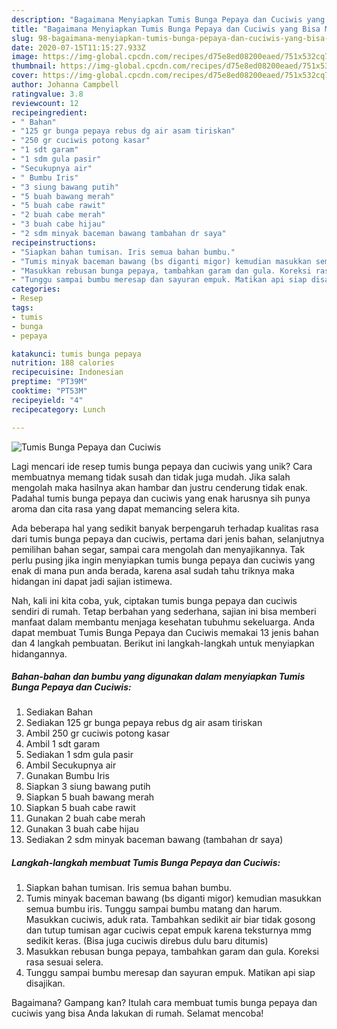 ```yaml
---
description: "Bagaimana Menyiapkan Tumis Bunga Pepaya dan Cuciwis yang Bisa Manjain Lidah"
title: "Bagaimana Menyiapkan Tumis Bunga Pepaya dan Cuciwis yang Bisa Manjain Lidah"
slug: 98-bagaimana-menyiapkan-tumis-bunga-pepaya-dan-cuciwis-yang-bisa-manjain-lidah
date: 2020-07-15T11:15:27.933Z
image: https://img-global.cpcdn.com/recipes/d75e8ed08200eaed/751x532cq70/tumis-bunga-pepaya-dan-cuciwis-foto-resep-utama.jpg
thumbnail: https://img-global.cpcdn.com/recipes/d75e8ed08200eaed/751x532cq70/tumis-bunga-pepaya-dan-cuciwis-foto-resep-utama.jpg
cover: https://img-global.cpcdn.com/recipes/d75e8ed08200eaed/751x532cq70/tumis-bunga-pepaya-dan-cuciwis-foto-resep-utama.jpg
author: Johanna Campbell
ratingvalue: 3.8
reviewcount: 12
recipeingredient:
- " Bahan"
- "125 gr bunga pepaya rebus dg air asam tiriskan"
- "250 gr cuciwis potong kasar"
- "1 sdt garam"
- "1 sdm gula pasir"
- "Secukupnya air"
- " Bumbu Iris"
- "3 siung bawang putih"
- "5 buah bawang merah"
- "5 buah cabe rawit"
- "2 buah cabe merah"
- "3 buah cabe hijau"
- "2 sdm minyak baceman bawang tambahan dr saya"
recipeinstructions:
- "Siapkan bahan tumisan. Iris semua bahan bumbu."
- "Tumis minyak baceman bawang (bs diganti migor) kemudian masukkan semua bumbu iris. Tunggu sampai bumbu matang dan harum. Masukkan cuciwis, aduk rata. Tambahkan sedikit air biar tidak gosong dan tutup tumisan agar cuciwis cepat empuk karena teksturnya mmg sedikit keras. (Bisa juga cuciwis direbus dulu baru ditumis)"
- "Masukkan rebusan bunga pepaya, tambahkan garam dan gula. Koreksi rasa sesuai selera."
- "Tunggu sampai bumbu meresap dan sayuran empuk. Matikan api siap disajikan."
categories:
- Resep
tags:
- tumis
- bunga
- pepaya

katakunci: tumis bunga pepaya 
nutrition: 188 calories
recipecuisine: Indonesian
preptime: "PT39M"
cooktime: "PT53M"
recipeyield: "4"
recipecategory: Lunch

---
```



![Tumis Bunga Pepaya dan Cuciwis](https://img-global.cpcdn.com/recipes/d75e8ed08200eaed/751x532cq70/tumis-bunga-pepaya-dan-cuciwis-foto-resep-utama.jpg)

Lagi mencari ide resep tumis bunga pepaya dan cuciwis yang unik? Cara membuatnya memang tidak susah dan tidak juga mudah. Jika salah mengolah maka hasilnya akan hambar dan justru cenderung tidak enak. Padahal tumis bunga pepaya dan cuciwis yang enak harusnya sih punya aroma dan cita rasa yang dapat memancing selera kita.

Ada beberapa hal yang sedikit banyak berpengaruh terhadap kualitas rasa dari tumis bunga pepaya dan cuciwis, pertama dari jenis bahan, selanjutnya pemilihan bahan segar, sampai cara mengolah dan menyajikannya. Tak perlu pusing jika ingin menyiapkan tumis bunga pepaya dan cuciwis yang enak di mana pun anda berada, karena asal sudah tahu triknya maka hidangan ini dapat jadi sajian istimewa.




Nah, kali ini kita coba, yuk, ciptakan tumis bunga pepaya dan cuciwis sendiri di rumah. Tetap berbahan yang sederhana, sajian ini bisa memberi manfaat dalam membantu menjaga kesehatan tubuhmu sekeluarga. Anda dapat membuat Tumis Bunga Pepaya dan Cuciwis memakai 13 jenis bahan dan 4 langkah pembuatan. Berikut ini langkah-langkah untuk menyiapkan hidangannya.

<!--inarticleads1-->

##### Bahan-bahan dan bumbu yang digunakan dalam menyiapkan Tumis Bunga Pepaya dan Cuciwis:

1. Sediakan  Bahan
1. Sediakan 125 gr bunga pepaya rebus dg air asam tiriskan
1. Ambil 250 gr cuciwis potong kasar
1. Ambil 1 sdt garam
1. Sediakan 1 sdm gula pasir
1. Ambil Secukupnya air
1. Gunakan  Bumbu Iris
1. Siapkan 3 siung bawang putih
1. Siapkan 5 buah bawang merah
1. Siapkan 5 buah cabe rawit
1. Gunakan 2 buah cabe merah
1. Gunakan 3 buah cabe hijau
1. Sediakan 2 sdm minyak baceman bawang (tambahan dr saya)




<!--inarticleads2-->

##### Langkah-langkah membuat Tumis Bunga Pepaya dan Cuciwis:

1. Siapkan bahan tumisan. Iris semua bahan bumbu.
1. Tumis minyak baceman bawang (bs diganti migor) kemudian masukkan semua bumbu iris. Tunggu sampai bumbu matang dan harum. Masukkan cuciwis, aduk rata. Tambahkan sedikit air biar tidak gosong dan tutup tumisan agar cuciwis cepat empuk karena teksturnya mmg sedikit keras. (Bisa juga cuciwis direbus dulu baru ditumis)
1. Masukkan rebusan bunga pepaya, tambahkan garam dan gula. Koreksi rasa sesuai selera.
1. Tunggu sampai bumbu meresap dan sayuran empuk. Matikan api siap disajikan.




Bagaimana? Gampang kan? Itulah cara membuat tumis bunga pepaya dan cuciwis yang bisa Anda lakukan di rumah. Selamat mencoba!
